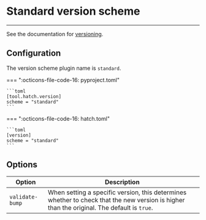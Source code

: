 # Standard version scheme

-----

See the documentation for [versioning](../../version.md#updating).

## Configuration

The version scheme plugin name is `standard`.

=== ":octicons-file-code-16: pyproject.toml"

    ```toml
    [tool.hatch.version]
    scheme = "standard"
    ```

=== ":octicons-file-code-16: hatch.toml"

    ```toml
    [version]
    scheme = "standard"
    ```

## Options

| Option | Description |
| --- | --- |
| `validate-bump` | When setting a specific version, this determines whether to check that the new version is higher than the original. The default is `true`. |
